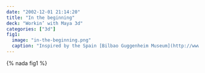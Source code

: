 ```yaml
---
date: "2002-12-01 21:14:20"
title: "In the beginning"
deck: "Workin’ with Maya 3d"
categories: ["3d"]
fig1:
  image: "in-the-beginning.png"
  caption: "Inspired by the Spain [Bilbao Guggenheim Museum](http://www.guggenheim-bilbao.es/)."
---
```


{% nada fig1 %}
